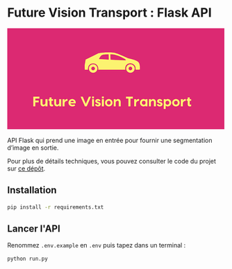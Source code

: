 # Future Vision Transport : Flask API

![Logo](app/static/banner.png)

API Flask qui prend une image en entrée pour fournir une segmentation d’image en sortie.

Pour plus de détails techniques, vous pouvez consulter le code du projet sur [ce dépôt](https://github.com/Abdess/Future-Vision-Transport).

## Installation

```sh
pip install -r requirements.txt
```

## Lancer l'API

Renommez `.env.example` en `.env` puis tapez dans un terminal :

```sh
python run.py
```
